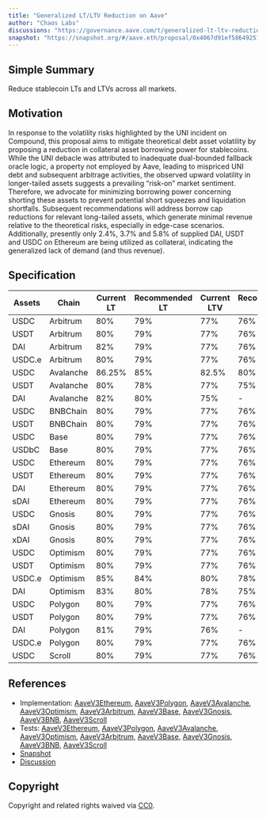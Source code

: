 ```yaml
---
title: "Generalized LT/LTV Reduction on Aave"
author: "Chaos Labs"
discussions: "https://governance.aave.com/t/generalized-lt-ltv-reduction-on-aave/16766"
snapshot: "https://snapshot.org/#/aave.eth/proposal/0x4067d91ef5864925136d10ec9419f032a70f7e6489740386e348488426656274"
---
```


## Simple Summary

Reduce stablecoin LTs and LTVs across all markets.

## Motivation

In response to the volatility risks highlighted by the UNI incident on Compound, this proposal aims to mitigate theoretical debt asset volatility by proposing a reduction in collateral asset borrowing power for stablecoins. While the UNI debacle was attributed to inadequate dual-bounded fallback oracle logic, a property not employed by Aave, leading to mispriced UNI debt and subsequent arbitrage activities, the observed upward volatility in longer-tailed assets suggests a prevailing “risk-on” market sentiment. Therefore, we advocate for minimizing borrowing power concerning shorting these assets to prevent potential short squeezes and liquidation shortfalls. Subsequent recommendations will address borrow cap reductions for relevant long-tailed assets, which generate minimal revenue relative to the theoretical risks, especially in edge-case scenarios. Additionally, presently only 2.4%, 3.7% and 5.8% of supplied DAI, USDT and USDC on Ethereum are being utilized as collateral, indicating the generalized lack of demand (and thus revenue).

## Specification

| Assets | Chain     | Current LT | Recommended LT | Current LTV | Recommended LTV |
| ------ | --------- | ---------- | -------------- | ----------- | --------------- |
| USDC   | Arbitrum  | 80%        | 79%            | 77%         | 76%             |
| USDT   | Arbitrum  | 80%        | 79%            | 77%         | 76%             |
| DAI    | Arbitrum  | 82%        | 79%            | 77%         | 76%             |
| USDC.e | Arbitrum  | 80%        | 79%            | 77%         | 76%             |
| USDC   | Avalanche | 86.25%     | 85%            | 82.5%       | 80%             |
| USDT   | Avalanche | 80%        | 78%            | 77%         | 75%             |
| DAI    | Avalanche | 82%        | 80%            | 75%         | -               |
| USDC   | BNBChain  | 80%        | 79%            | 77%         | 76%             |
| USDT   | BNBChain  | 80%        | 79%            | 77%         | 76%             |
| USDC   | Base      | 80%        | 79%            | 77%         | 76%             |
| USDbC  | Base      | 80%        | 79%            | 77%         | 76%             |
| USDC   | Ethereum  | 80%        | 79%            | 77%         | 76%             |
| USDT   | Ethereum  | 80%        | 79%            | 77%         | 76%             |
| DAI    | Ethereum  | 80%        | 79%            | 77%         | 76%             |
| sDAI   | Ethereum  | 80%        | 79%            | 77%         | 76%             |
| USDC   | Gnosis    | 80%        | 79%            | 77%         | 76%             |
| sDAI   | Gnosis    | 80%        | 79%            | 77%         | 76%             |
| xDAI   | Gnosis    | 80%        | 79%            | 77%         | 76%             |
| USDC   | Optimism  | 80%        | 79%            | 77%         | 76%             |
| USDT   | Optimism  | 80%        | 79%            | 77%         | 76%             |
| USDC.e | Optimism  | 85%        | 84%            | 80%         | 78%             |
| DAI    | Optimism  | 83%        | 80%            | 78%         | 75%             |
| USDC   | Polygon   | 80%        | 79%            | 77%         | 76%             |
| USDT   | Polygon   | 80%        | 79%            | 77%         | 76%             |
| DAI    | Polygon   | 81%        | 79%            | 76%         | -               |
| USDC.e | Polygon   | 80%        | 79%            | 77%         | 76%             |
| USDC   | Scroll    | 80%        | 79%            | 77%         | 76%             |

## References

- Implementation: [AaveV3Ethereum](https://github.com/bgd-labs/aave-proposals-v3/blob/e091a75ca6afed7385f5c0a99829ea5cbdd02442/src/20240324_Multi_GeneralizedLTLTVReductionOnAave/AaveV3Ethereum_GeneralizedLTLTVReductionOnAave_20240324.sol), [AaveV3Polygon](https://github.com/bgd-labs/aave-proposals-v3/blob/e091a75ca6afed7385f5c0a99829ea5cbdd02442/src/20240324_Multi_GeneralizedLTLTVReductionOnAave/AaveV3Polygon_GeneralizedLTLTVReductionOnAave_20240324.sol), [AaveV3Avalanche](https://github.com/bgd-labs/aave-proposals-v3/blob/e091a75ca6afed7385f5c0a99829ea5cbdd02442/src/20240324_Multi_GeneralizedLTLTVReductionOnAave/AaveV3Avalanche_GeneralizedLTLTVReductionOnAave_20240324.sol), [AaveV3Optimism](https://github.com/bgd-labs/aave-proposals-v3/blob/e091a75ca6afed7385f5c0a99829ea5cbdd02442/src/20240324_Multi_GeneralizedLTLTVReductionOnAave/AaveV3Optimism_GeneralizedLTLTVReductionOnAave_20240324.sol), [AaveV3Arbitrum](https://github.com/bgd-labs/aave-proposals-v3/blob/e091a75ca6afed7385f5c0a99829ea5cbdd02442/src/20240324_Multi_GeneralizedLTLTVReductionOnAave/AaveV3Arbitrum_GeneralizedLTLTVReductionOnAave_20240324.sol), [AaveV3Base](https://github.com/bgd-labs/aave-proposals-v3/blob/e091a75ca6afed7385f5c0a99829ea5cbdd02442/src/20240324_Multi_GeneralizedLTLTVReductionOnAave/AaveV3Base_GeneralizedLTLTVReductionOnAave_20240324.sol), [AaveV3Gnosis](https://github.com/bgd-labs/aave-proposals-v3/blob/e091a75ca6afed7385f5c0a99829ea5cbdd02442/src/20240324_Multi_GeneralizedLTLTVReductionOnAave/AaveV3Gnosis_GeneralizedLTLTVReductionOnAave_20240324.sol), [AaveV3BNB](https://github.com/bgd-labs/aave-proposals-v3/blob/e091a75ca6afed7385f5c0a99829ea5cbdd02442/src/20240324_Multi_GeneralizedLTLTVReductionOnAave/AaveV3BNB_GeneralizedLTLTVReductionOnAave_20240324.sol), [AaveV3Scroll](https://github.com/bgd-labs/aave-proposals-v3/blob/e091a75ca6afed7385f5c0a99829ea5cbdd02442/src/20240324_Multi_GeneralizedLTLTVReductionOnAave/AaveV3Scroll_GeneralizedLTLTVReductionOnAave_20240324.sol)
- Tests: [AaveV3Ethereum](https://github.com/bgd-labs/aave-proposals-v3/blob/e091a75ca6afed7385f5c0a99829ea5cbdd02442/src/20240324_Multi_GeneralizedLTLTVReductionOnAave/AaveV3Ethereum_GeneralizedLTLTVReductionOnAave_20240324.t.sol), [AaveV3Polygon](https://github.com/bgd-labs/aave-proposals-v3/blob/e091a75ca6afed7385f5c0a99829ea5cbdd02442/src/20240324_Multi_GeneralizedLTLTVReductionOnAave/AaveV3Polygon_GeneralizedLTLTVReductionOnAave_20240324.t.sol), [AaveV3Avalanche](https://github.com/bgd-labs/aave-proposals-v3/blob/e091a75ca6afed7385f5c0a99829ea5cbdd02442/src/20240324_Multi_GeneralizedLTLTVReductionOnAave/AaveV3Avalanche_GeneralizedLTLTVReductionOnAave_20240324.t.sol), [AaveV3Optimism](https://github.com/bgd-labs/aave-proposals-v3/blob/e091a75ca6afed7385f5c0a99829ea5cbdd02442/src/20240324_Multi_GeneralizedLTLTVReductionOnAave/AaveV3Optimism_GeneralizedLTLTVReductionOnAave_20240324.t.sol), [AaveV3Arbitrum](https://github.com/bgd-labs/aave-proposals-v3/blob/e091a75ca6afed7385f5c0a99829ea5cbdd02442/src/20240324_Multi_GeneralizedLTLTVReductionOnAave/AaveV3Arbitrum_GeneralizedLTLTVReductionOnAave_20240324.t.sol), [AaveV3Base](https://github.com/bgd-labs/aave-proposals-v3/blob/e091a75ca6afed7385f5c0a99829ea5cbdd02442/src/20240324_Multi_GeneralizedLTLTVReductionOnAave/AaveV3Base_GeneralizedLTLTVReductionOnAave_20240324.t.sol), [AaveV3Gnosis](https://github.com/bgd-labs/aave-proposals-v3/blob/e091a75ca6afed7385f5c0a99829ea5cbdd02442/src/20240324_Multi_GeneralizedLTLTVReductionOnAave/AaveV3Gnosis_GeneralizedLTLTVReductionOnAave_20240324.t.sol), [AaveV3BNB](https://github.com/bgd-labs/aave-proposals-v3/blob/e091a75ca6afed7385f5c0a99829ea5cbdd02442/src/20240324_Multi_GeneralizedLTLTVReductionOnAave/AaveV3BNB_GeneralizedLTLTVReductionOnAave_20240324.t.sol), [AaveV3Scroll](https://github.com/bgd-labs/aave-proposals-v3/blob/e091a75ca6afed7385f5c0a99829ea5cbdd02442/src/20240324_Multi_GeneralizedLTLTVReductionOnAave/AaveV3Scroll_GeneralizedLTLTVReductionOnAave_20240324.t.sol)
- [Snapshot](https://snapshot.org/#/aave.eth/proposal/0x4067d91ef5864925136d10ec9419f032a70f7e6489740386e348488426656274)
- [Discussion](https://governance.aave.com/t/generalized-lt-ltv-reduction-on-aave/16766)

## Copyright

Copyright and related rights waived via [CC0](https://creativecommons.org/publicdomain/zero/1.0/).

